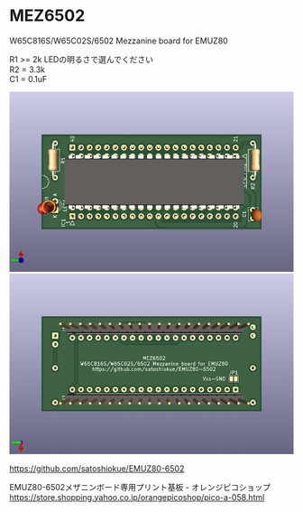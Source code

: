 # MEZ6502
W65C816S/W65C02S/6502 Mezzanine board for EMUZ80  

R1 >= 2k LEDの明るさで選んでください  
R2 = 3.3k  
C1 = 0.1uF  

![MEZ6502 PCB TOP](https://github.com/satoshiokue/MEZ6502/blob/main/imgs/MEZ6502_top.jpg)
![MEZ6502 PCB BOTTOM](https://github.com/satoshiokue/MEZ6502/blob/main/imgs/MEZ6502_bottom.jpg)

https://github.com/satoshiokue/EMUZ80-6502

EMUZ80-6502メザニンボード専用プリント基板 - オレンジピコショップ  
https://store.shopping.yahoo.co.jp/orangepicoshop/pico-a-058.html
